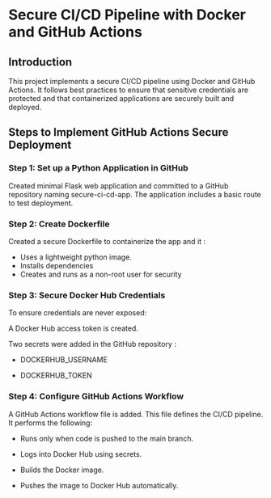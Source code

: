 # Secure CI/CD Pipeline with Docker and GitHub Actions

## Introduction

This project implements a secure CI/CD pipeline using Docker and GitHub Actions. It follows best practices to ensure that sensitive credentials are protected and that containerized applications are securely built and deployed.

## Steps to Implement GitHub Actions Secure Deployment

### Step 1: Set up a Python Application in GitHub
Created minimal Flask web application and committed to a GitHub repository naming secure-ci-cd-app. The application includes a basic route to test deployment.

### Step 2: Create Dockerfile
Created a secure Dockerfile to containerize the app and it :
 - Uses a lightweight python image.
 - Installs dependencies
 - Creates and runs as a non-root user for security
 

### Step 3: Secure Docker Hub Credentials
To ensure credentials are never exposed:

A Docker Hub access token is created.

Two secrets were added in the GitHub repository : 

- DOCKERHUB_USERNAME 

- DOCKERHUB_TOKEN

### Step 4: Configure GitHub Actions Workflow
A GitHub Actions workflow file is added. This file defines the CI/CD pipeline. It performs the following:

- Runs only when code is pushed to the main branch.

- Logs into Docker Hub using secrets.

- Builds the Docker image.

- Pushes the image to Docker Hub automatically.

